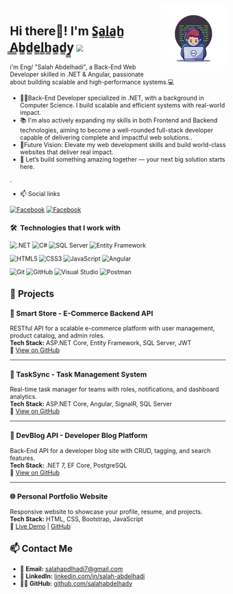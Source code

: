 
<img align="right" src="https://raw.githubusercontent.com/mohamedelkashef15/mohamedelkashef15/main/github-profile.png" width="30%">
<h1>
  Hi there👋!
  I'm S̳a̳l̳a̳h̳ ̳A̳b̳d̳e̳l̳h̳a̳d̳y̳ 
  <img src="https://media.giphy.com/media/hvRJCLFzcasrR4ia7z/giphy.gif" width="28">
</h1>
<p>
 i'm Eng/ "Salah Abdelhadi", a Back-End Web Developer skilled in .NET & Angular, passionate about building scalable and high-performance systems.💻
</p>

- 👨‍💻Back-End Developer specialized in .NET, with a background in Computer Science. I build scalable and efficient systems with real-world impact.
- 📚 I'm also actively expanding my skills in both Frontend and Backend technologies, aiming to become a well-rounded full-stack developer capable of delivering complete and impactful web solutions..
- 🎯Future Vision: Elevate my web development skills and build world-class websites that deliver real impact.
- 🚀 Let’s build something amazing together — your next big solution starts here.

.
  
- 📫 Social links
<p>
<a href="https://www.facebook.com/share/1CNYvPLMkU/"><img
    src="https://img.shields.io/badge/-Facebook-3b5998?style=flat&logo=facebook&logoColor=white" alt="Facebook"></a>
<a href="https://www.instagram.com/salahabdelhady_10?igsh=MW8zb3hpMWl0a2plcw=="><img
    src="https://img.shields.io/badge/-Instagram-d62976?style=flat&logo=instagram&logoColor=white"
    alt="Facebook"></a>
</p>

### 🛠 &nbsp;Technologies that I work with
<!-- Back-End & Core -->
![.NET](https://img.shields.io/badge/-.NET-000000?style=flat&logo=dotnet)
![C#](https://img.shields.io/badge/-C%23-000000?style=flat&logo=csharp)
![SQL Server](https://img.shields.io/badge/-SQL_Server-000000?style=flat&logo=microsoftsqlserver)
![Entity Framework](https://img.shields.io/badge/-Entity_Framework-000000?style=flat&logo=efcore)

<!-- Front-End -->
![HTML5](https://img.shields.io/badge/-HTML5-000000?style=flat&logo=html5)
![CSS3](https://img.shields.io/badge/-CSS3-000000?style=flat&logo=css3)
![JavaScript](https://img.shields.io/badge/-JavaScript-000000?style=flat&logo=javascript)
![Angular](https://img.shields.io/badge/-Angular-000000?style=flat&logo=angular)

<!-- tolls -->
![Git](https://img.shields.io/badge/-Git-000000?style=flat&logo=git)
![GitHub](https://img.shields.io/badge/-GitHub-000000?style=flat&logo=github)
![Visual Studio](https://img.shields.io/badge/-Visual_Studio-000000?style=flat&logo=visualstudio)
![Postman](https://img.shields.io/badge/-Postman-000000?style=flat&logo=postman)

## 🚀 Projects

### 🛒 Smart Store - E-Commerce Backend API  
RESTful API for a scalable e-commerce platform with user management, product catalog, and admin roles.  
**Tech Stack:** ASP.NET Core, Entity Framework, SQL Server, JWT  
🔗 [View on GitHub](https://github.com/yourusername/smartstore-api)

---

### 📅 TaskSync - Task Management System  
Real-time task manager for teams with roles, notifications, and dashboard analytics.  
**Tech Stack:** ASP.NET Core, Angular, SignalR, SQL Server  
🔗 [View on GitHub](https://github.com/yourusername/tasksync)

---

### 🧠 DevBlog API - Developer Blog Platform  
Back-End API for a developer blog site with CRUD, tagging, and search features.  
**Tech Stack:** .NET 7, EF Core, PostgreSQL  
🔗 [View on GitHub](https://github.com/yourusername/devblog-api)

---

### 🌐 Personal Portfolio Website  
Responsive website to showcase your profile, resume, and projects.  
**Tech Stack:** HTML, CSS, Bootstrap, JavaScript  
🔗 [Live Demo](https://yourportfolio.com) | [GitHub](https://github.com/yourusername/portfolio)


## 📫 Contact Me

- 📧 **Email:** salahapdlhadi7@gmail.com  
- 💼 **LinkedIn:** [linkedin.com/in/salah-abdelhadi](https://www.linkedin.com/in/salah-abdelhady-a98a142a3?utm_source=share&utm_campaign=share_via&utm_content=profile&utm_medium=android_app)  
- 🧑‍💻 **GitHub:** [github.com/salahabdelhady](https://github.com/salahabdelhady)



